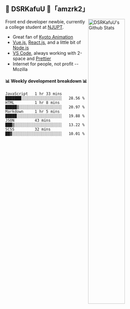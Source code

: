 ## 🍥 DSRKafuU 🍥「amzrk2」

<img align="right" alt="DSRKafuU's Github Stats" width="48%" src="https://github-readme-stats.vercel.app/api?username=amzrk2&count_private=true&show_icons=true&title_color=7793cc&icon_color=7793cc&text_color=595858&bg_color=ffffff" />

Front end developer newbie, currently a college student at [NJUPT](https://www.njupt.edu.cn).

- Great fan of [Kyoto Animation](https://www.kyotoanimation.co.jp)
- [Vue.js](https://vuejs.org), [React.js](https://reactjs.org), and a little bit of [Node.js](https://nodejs.org)
- [VS Code](https://code.visualstudio.com), always working with 2-space and [Prettier](https://prettier.io)
- Internet for people, not profit -- Mozilla

#### :bar_chart: Weekly development breakdown :bar_chart:

<!--START_SECTION:waka-->
```text
JavaScript   1 hr 33 mins    ███████░░░░░░░░░░░░░░░░░░   28.56 % 
HTML         1 hr 8 mins     █████▒░░░░░░░░░░░░░░░░░░░   20.97 % 
Markdown     1 hr 5 mins     █████░░░░░░░░░░░░░░░░░░░░   19.88 % 
JSON         43 mins         ███▒░░░░░░░░░░░░░░░░░░░░░   13.22 % 
SCSS         32 mins         ██▓░░░░░░░░░░░░░░░░░░░░░░   10.01 % 
```
<!--END_SECTION:waka-->

